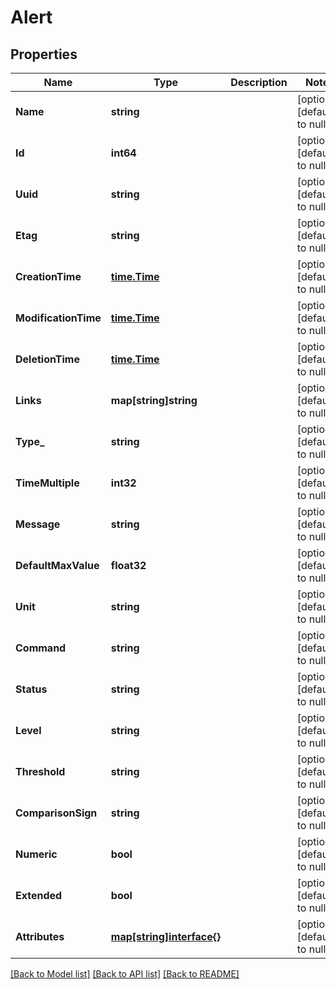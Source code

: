 # Alert

## Properties
Name | Type | Description | Notes
------------ | ------------- | ------------- | -------------
**Name** | **string** |  | [optional] [default to null]
**Id** | **int64** |  | [optional] [default to null]
**Uuid** | **string** |  | [optional] [default to null]
**Etag** | **string** |  | [optional] [default to null]
**CreationTime** | [**time.Time**](time.Time.md) |  | [optional] [default to null]
**ModificationTime** | [**time.Time**](time.Time.md) |  | [optional] [default to null]
**DeletionTime** | [**time.Time**](time.Time.md) |  | [optional] [default to null]
**Links** | **map[string]string** |  | [optional] [default to null]
**Type_** | **string** |  | [optional] [default to null]
**TimeMultiple** | **int32** |  | [optional] [default to null]
**Message** | **string** |  | [optional] [default to null]
**DefaultMaxValue** | **float32** |  | [optional] [default to null]
**Unit** | **string** |  | [optional] [default to null]
**Command** | **string** |  | [optional] [default to null]
**Status** | **string** |  | [optional] [default to null]
**Level** | **string** |  | [optional] [default to null]
**Threshold** | **string** |  | [optional] [default to null]
**ComparisonSign** | **string** |  | [optional] [default to null]
**Numeric** | **bool** |  | [optional] [default to null]
**Extended** | **bool** |  | [optional] [default to null]
**Attributes** | [**map[string]interface{}**](interface{}.md) |  | [optional] [default to null]

[[Back to Model list]](../README.md#documentation-for-models) [[Back to API list]](../README.md#documentation-for-api-endpoints) [[Back to README]](../README.md)

